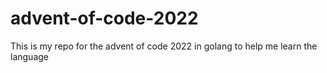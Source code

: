 # advent-of-code-2022

This is my repo for the advent of code 2022 in golang to help me learn the language
